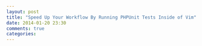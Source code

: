 ```yaml
---
layout: post
title: "Speed Up Your Workflow By Running PHPUnit Tests Inside of Vim"
date: 2014-01-20 23:30
comments: true
categories: 
---
```

